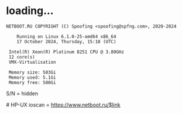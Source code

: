 # loading...
```
NETBOOT.RU COPYRIGHT (C) Spoofing <spoofing@spfng.com>, 2020-2024

	Running on Linux 6.1.0-25-amd64 x86_64
	17 October 2024, Thursday, 15:18 (UTC)

 Intel(R) Xeon(R) Platinum 8251 CPU @ 3.80GHz
 12 core(s)
 VMX-Virtualisation

 Memory size: 503Gi
 Memory used: 5.1Gi
 Memory free: 500Gi
```
S/N = hidden

\# HP-UX ioscan = https://www.netboot.ru/$link
